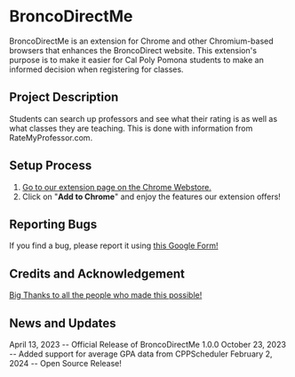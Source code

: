 # BroncoDirectMe
BroncoDirectMe is an extension for Chrome and other Chromium-based browsers that enhances the BroncoDirect website. This extension's purpose is to make it easier for Cal Poly Pomona students to make an informed decision when registering for classes.

## Project Description
Students can search up professors and see what their rating is as well as what classes they are teaching. This is done with information from RateMyProfessor.com. 

## Setup Process
1. [Go to our extension page on the Chrome Webstore.](https://chrome.google.com/webstore/detail/broncodirectme/kcbdmdlehcmkgknmmfjjiaclhpplibda)
2. Click on "**Add to Chrome**" and enjoy the features our extension offers!

## Reporting Bugs
If you find a bug, please report it using [this Google Form!](https://forms.gle/kggDdg8t5dcVV2w17)

## Credits and Acknowledgement
[Big Thanks to all the people who made this possible!](https://broncodirectme.github.io/Website/credits)

## News and Updates
April 13, 2023 -- Official Release of BroncoDirectMe 1.0.0
October 23, 2023 -- Added support for average GPA data from CPPScheduler
February 2, 2024 -- Open Source Release!
